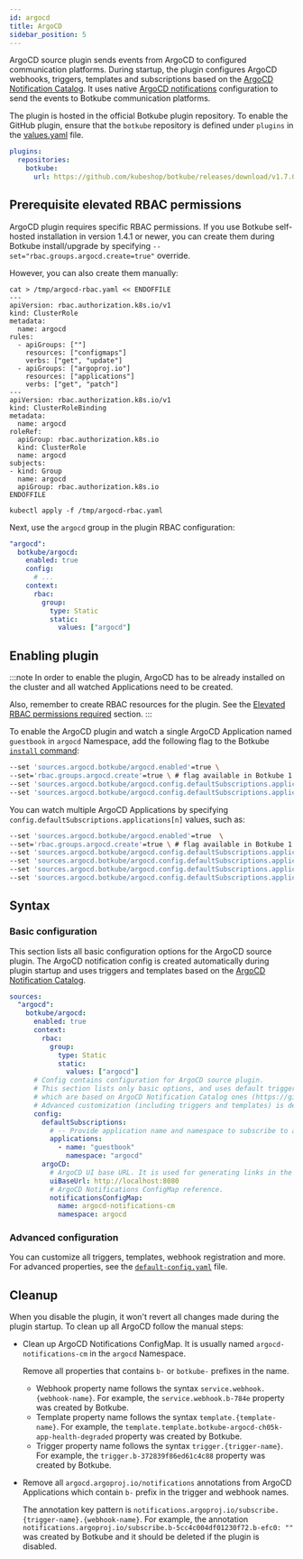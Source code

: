 ```yaml
---
id: argocd
title: ArgoCD
sidebar_position: 5
---
```


ArgoCD source plugin sends events from ArgoCD to configured communication platforms. During startup, the plugin configures ArgoCD webhooks, triggers, templates and subscriptions based on the [ArgoCD Notification Catalog](https://argo-cd.readthedocs.io/en/stable/operator-manual/notifications/catalog/).
It uses native [ArgoCD notifications](https://argo-cd.readthedocs.io/en/stable/operator-manual/notifications/triggers/) configuration to send the events to Botkube communication platforms.

The plugin is hosted in the official Botkube plugin repository. To enable the GitHub plugin, ensure that the `botkube` repository is defined under `plugins` in the [values.yaml](https://github.com/kubeshop/botkube/blob/main/helm/botkube/values.yaml) file.

```yaml
plugins:
  repositories:
    botkube:
      url: https://github.com/kubeshop/botkube/releases/download/v1.7.0/plugins-index.yaml
```

## Prerequisite elevated RBAC permissions

ArgoCD plugin requires specific RBAC permissions. If you use Botkube self-hosted installation in version 1.4.1 or newer, you can create them during Botkube install/upgrade by specifying `--set="rbac.groups.argocd.create=true"` override.

However, you can also create them manually:

```shell
cat > /tmp/argocd-rbac.yaml << ENDOFFILE
---
apiVersion: rbac.authorization.k8s.io/v1
kind: ClusterRole
metadata:
  name: argocd
rules:
  - apiGroups: [""]
    resources: ["configmaps"]
    verbs: ["get", "update"]
  - apiGroups: ["argoproj.io"]
    resources: ["applications"]
    verbs: ["get", "patch"]
---
apiVersion: rbac.authorization.k8s.io/v1
kind: ClusterRoleBinding
metadata:
  name: argocd
roleRef:
  apiGroup: rbac.authorization.k8s.io
  kind: ClusterRole
  name: argocd
subjects:
- kind: Group
  name: argocd
  apiGroup: rbac.authorization.k8s.io
ENDOFFILE

kubectl apply -f /tmp/argocd-rbac.yaml
```

Next, use the `argocd` group in the plugin RBAC configuration:

```yaml
"argocd":
  botkube/argocd:
    enabled: true
    config:
      # ...
    context:
      rbac:
        group:
          type: Static
          static:
            values: ["argocd"]
```

## Enabling plugin

:::note
In order to enable the plugin, ArgoCD has to be already installed on the cluster and all watched Applications need to be created.

Also, remember to create RBAC resources for the plugin. See the [Elevated RBAC permissions required](#prerequisite-elevated-rbac-permissions) section.
:::

To enable the ArgoCD plugin and watch a single ArgoCD Application named `guestbook` in `argocd` Namespace, add the following flag to the Botkube [`install` command](../../cli/commands/botkube_install.md):

```sh
--set 'sources.argocd.botkube/argocd.enabled'=true \
--set='rbac.groups.argocd.create'=true \ # flag available in Botkube 1.4.1+
--set 'sources.argocd.botkube/argocd.config.defaultSubscriptions.applications[0].name'=guestbook \
--set 'sources.argocd.botkube/argocd.config.defaultSubscriptions.applications[0].namespace'=argocd
```

You can watch multiple ArgoCD Applications by specifying `config.defaultSubscriptions.applications[n]` values, such as:

```sh
--set 'sources.argocd.botkube/argocd.enabled'=true  \
--set='rbac.groups.argocd.create'=true \ # flag available in Botkube 1.4.1+
--set 'sources.argocd.botkube/argocd.config.defaultSubscriptions.applications[0].name'=first-app \
--set 'sources.argocd.botkube/argocd.config.defaultSubscriptions.applications[0].namespace'=first-app-ns \
--set 'sources.argocd.botkube/argocd.config.defaultSubscriptions.applications[1].name'=second-app \
--set 'sources.argocd.botkube/argocd.config.defaultSubscriptions.applications[1].namespace'=second-app-ns
```

## Syntax

### Basic configuration

This section lists all basic configuration options for the ArgoCD source plugin. The ArgoCD notification config is created automatically during plugin startup and uses triggers and templates based on the [ArgoCD Notification Catalog](https://argo-cd.readthedocs.io/en/stable/operator-manual/notifications/catalog/).

```yaml
sources:
  "argocd":
    botkube/argocd:
      enabled: true
      context:
        rbac:
          group:
            type: Static
            static:
              values: ["argocd"]
      # Config contains configuration for ArgoCD source plugin.
      # This section lists only basic options, and uses default triggers and templates
      # which are based on ArgoCD Notification Catalog ones (https://github.com/argoproj/argo-cd/blob/master/notifications_catalog/install.yaml).
      # Advanced customization (including triggers and templates) is described in the documentation.
      config:
        defaultSubscriptions:
          # -- Provide application name and namespace to subscribe to all events for a given application.
          applications:
            - name: "guestbook"
              namespace: "argocd"
        argoCD:
          # ArgoCD UI base URL. It is used for generating links in the incoming events.
          uiBaseUrl: http://localhost:8080
          # ArgoCD Notifications ConfigMap reference.
          notificationsConfigMap:
            name: argocd-notifications-cm
            namespace: argocd
```

### Advanced configuration

You can customize all triggers, templates, webhook registration and more. For advanced properties, see the [`default-config.yaml`](https://github.com/kubeshop/botkube/blob/main/internal/source/argocd/default-config.yaml) file.

## Cleanup

When you disable the plugin, it won't revert all changes made during the plugin startup. To clean up all ArgoCD follow the manual steps:

- Clean up ArgoCD Notifications ConfigMap. It is usually named `argocd-notifications-cm` in the `argocd` Namespace.

  Remove all properties that contains `b-` or `botkube-` prefixes in the name.

  - Webhook property name follows the syntax `service.webhook.{webhook-name}`. For example, the `service.webhook.b-784e` property was created by Botkube.
  - Template property name follows the syntax `template.{template-name}`. For example, the `template.template.botkube-argocd-ch05k-app-health-degraded` property was created by Botkube.
  - Trigger property name follows the syntax `trigger.{trigger-name}`. For example, the `trigger.b-372839f86ed61c4c88` property was created by Botkube.

- Remove all `argocd.argoproj.io/notifications` annotations from ArgoCD Applications which contain `b-` prefix in the trigger and webhook names.

  The annotation key pattern is `notifications.argoproj.io/subscribe.{trigger-name}.{webhook-name}`. For example, the annotation `notifications.argoproj.io/subscribe.b-5cc4c004df01230f72.b-efc0: ""` was created by Botkube and it should be deleted if the plugin is disabled.
